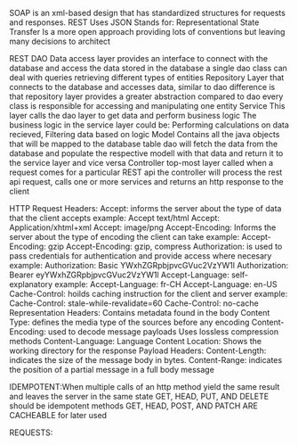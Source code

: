 SOAP
	is an xml-based design that has standardized structures for requests and responses.
REST
	Uses JSON
	Stands for:
		Representational
		State
		Transfer
	Is a more open approach providing lots of conventions but leaving many decisions to architect
	
	
REST
	DAO
		Data access layer
			provides an interface to connect with the database and access the data stored in the database
			a single dao class can deal with queries retrieving different types of entities
	Repository
		Layer that connects to the database and accesses data, similar to dao
		difference is that repository layer provides a greater abstraction compared to dao
		every class is responsible for accessing and manipulating one entity
	Service
		This layer calls the dao layer to get data and perform business logic
		The business logic in the service layer could be:
			Performing calculations on data recieved,
			Filtering data based on logic
	Model
		Contains all the java objects that will be mapped to the database table 
		dao will fetch the data from the database and populate the respective modell with that data and return it
		to the service layer and vice versa
	Controller
		top-most layer
		called when a request comes for a particular REST api
		the controller will process the rest api request, calls one or more services and returns an http response
		to the client

HTTP
	Request Headers:
		Accept: informs the server about the type of data that the client accepts
			example:
				Accept text/html
				Accept: Application/xhtml+xml
				Accept: image/png
		Accept-Encoding: Informs the server about the type of encoding the client can take
			example:
				Accept-Encoding: gzip
				Accept-Encoding: gzip, compress
		Authorization: is used to pass credentials for authentication and provide access where necesary
			example:
				Authorization: Basic YWxhZGRpbjpvcGVuc2VzYW1l
				Authorization: Bearer eyYWxhZGRpbjpvcGVuc2VzYW1l
		Accept-Language: self-explanatory
			example:
				Accept-Language: fr-CH
				Accept-Language: en-US
		Cache-Control: hoilds caching instruction for the client and server
			example:
				Cache-Control: stale-while-revalidate=60
				Cache-Control: no-cache
	Representation Headers: Contains metadata found in the body
		Content Type: defines the media type of the sources before any encoding
		Content-Encoding: used to decode message payloads
			Uses lossless compression methods
		Content-Language: Language
		Content Location: Shows the working directory for the response
	Payload Headers:
		Content-Length: indicates the size of the message body in bytes.
		Content-Range: indicates the position of a partial message in a full body message
		
IDEMPOTENT:When multiple calls of an http method yield the same result and leaves the server in the same state
	GET, HEAD, PUT, AND DELETE should be idempotent methods
	GET, HEAD, POST, AND PATCH ARE CACHEABLE for later used
	
REQUESTS:

	
